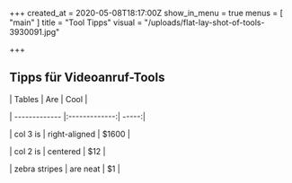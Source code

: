+++
created_at = 2020-05-08T18:17:00Z
show_in_menu = true
menus = [ "main" ]
title = "Tool Tipps"
visual = "/uploads/flat-lay-shot-of-tools-3930091.jpg"

+++
## Tipps für Videoanruf-Tools

| Tables        | Are           | Cool  |

| ------------- |:-------------:| -----:|

| col 3 is      | right-aligned | $1600 |

| col 2 is      | centered      |   $12 |

| zebra stripes | are neat      |    $1 |
